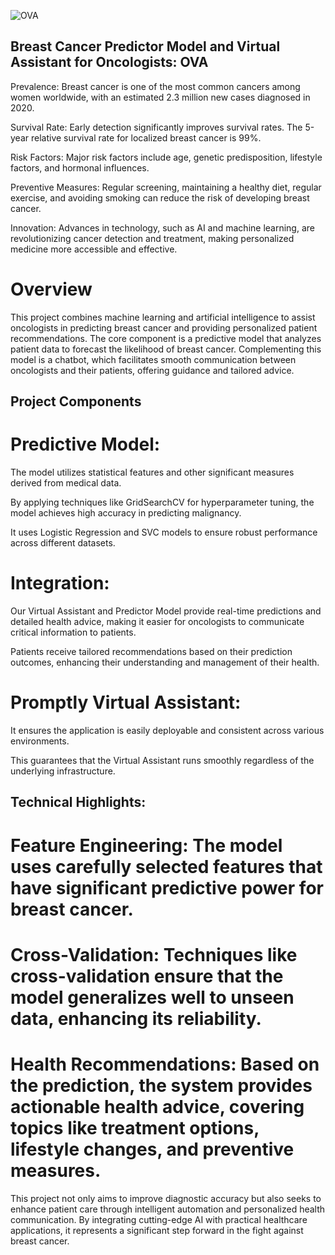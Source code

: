
![OVA](https://github.com/user-attachments/assets/fa50cc72-3867-438b-9844-718ec5900789)

## Breast Cancer Predictor Model and Virtual Assistant for Oncologists: OVA
Prevalence: Breast cancer is one of the most common cancers among women worldwide, with an estimated 2.3 million new cases diagnosed in 2020.

Survival Rate: Early detection significantly improves survival rates. The 5-year relative survival rate for localized breast cancer is 99%.

Risk Factors: Major risk factors include age, genetic predisposition, lifestyle factors, and hormonal influences.

Preventive Measures: Regular screening, maintaining a healthy diet, regular exercise, and avoiding smoking can reduce the risk of developing breast cancer.

Innovation: Advances in technology, such as AI and machine learning, are revolutionizing cancer detection and treatment, making personalized medicine more accessible and effective.

# Overview
This project combines machine learning and artificial intelligence to assist oncologists in predicting breast cancer and providing personalized patient recommendations. The core component is a predictive model that analyzes patient data to forecast the likelihood of breast cancer. Complementing this model is a chatbot, which facilitates smooth communication between oncologists and their patients, offering guidance and tailored advice.

## Project Components

# Predictive Model:

The model utilizes statistical features and other significant measures derived from medical data.

By applying techniques like GridSearchCV for hyperparameter tuning, the model achieves high accuracy in predicting malignancy.

It uses Logistic Regression and SVC models to ensure robust performance across different datasets.



# Integration:

Our Virtual Assistant and Predictor Model provide real-time predictions and detailed health advice, making it easier for oncologists to communicate critical information to patients.

Patients receive tailored recommendations based on their prediction outcomes, enhancing their understanding and management of their health.

# Promptly Virtual Assistant:

It ensures the application is easily deployable and consistent across various environments.

This guarantees that the Virtual Assistant runs smoothly regardless of the underlying infrastructure.

## Technical Highlights:

# Feature Engineering: The model uses carefully selected features that have significant predictive power for breast cancer.

# Cross-Validation: Techniques like cross-validation ensure that the model generalizes well to unseen data, enhancing its reliability.

# Health Recommendations: Based on the prediction, the system provides actionable health advice, covering topics like treatment options, lifestyle changes, and preventive measures.

This project not only aims to improve diagnostic accuracy but also seeks to enhance patient care through intelligent automation and personalized health communication. By integrating cutting-edge AI with practical healthcare applications, it represents a significant step forward in the fight against breast cancer.
